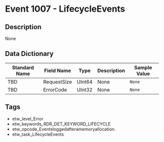 # Event 1007 - LifecycleEvents

## Description
None

## Data Dictionary
|Standard Name|Field Name|Type|Description|Sample Value|
|---|---|---|---|---|
|TBD|RequestSize|UInt64|None|`None`|
|TBD|ErrorCode|UInt32|None|`None`|

## Tags
* etw_level_Error
* etw_keywords_RDR_DET_KEYWORD_LIFECYCLE
* etw_opcode_Eventsloggedafteramemoryallocation.
* etw_task_LifecycleEvents
